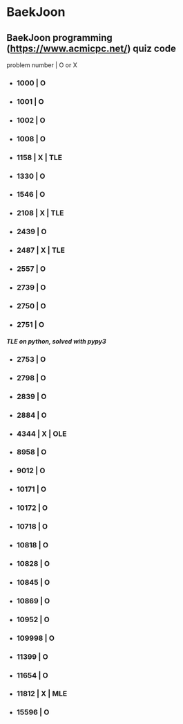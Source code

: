 # BaekJoon
BaekJoon programming (https://www.acmicpc.net/)  quiz code
---

problem number | O or X

* ### 1000    | O
* ### 1001    | O
* ### 1002    | O
* ### 1008    | O
* ### 1158    | X    | TLE
* ### 1330    | O
* ### 1546    | O
* ### 2108    | X    | TLE
* ### 2439    | O
* ### 2487    | X    | TLE
* ### 2557    | O
* ### 2739    | O
* ### 2750    | O
* ### 2751    | O
##### TLE on python, solved with pypy3
* ### 2753    | O
* ### 2798    | O
* ### 2839    | O
* ### 2884    | O
* ### 4344    | X    | OLE
* ### 8958    | O
* ### 9012    | O 
* ### 10171   | O
* ### 10172   | O
* ### 10718   | O
* ### 10818   | O
* ### 10828   | O
* ### 10845   | O
* ### 10869   | O
* ### 10952   | O
* ### 109998  | O
* ### 11399   | O
* ### 11654   | O
* ### 11812   | X    | MLE
* ### 15596   | O
